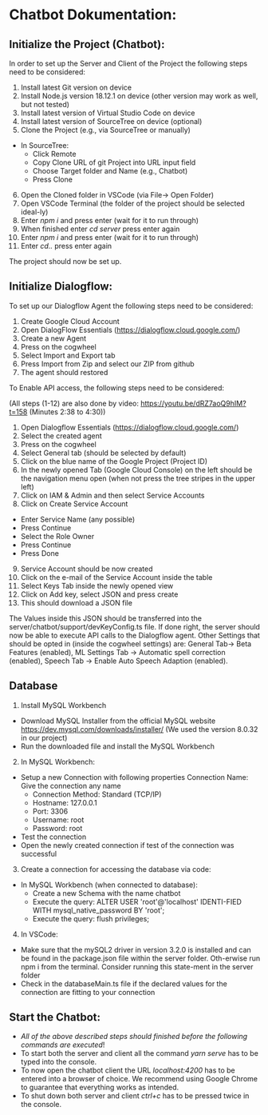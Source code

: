 # Chatbot Dokumentation:

## Initialize the Project (Chatbot):

In order to set up the Server and Client of the Project the following steps need to be considered:

1.	Install latest Git version on device
2.	Install Node.js version 18.12.1 on device (other version may work as well, but not tested)
3.	Install latest version of Virtual Studio Code on device
4.	Install latest version of SourceTree on device (optional)
5.	Clone the Project (e.g., via SourceTree or manually)
  -	In SourceTree:
    -	Click Remote
    -	Copy Clone URL of git Project into URL input field
    -	Choose Target folder and Name (e.g., Chatbot)
    -	Press Clone
6.	Open the Cloned folder in VSCode (via File-> Open Folder)
7.	Open VSCode Terminal (the folder of the project should be selected ideal-ly)
8.	Enter *npm i* and press enter (wait for it to run through)
9.	When finished enter *cd server* press enter again
10.	Enter *npm i* and press enter (wait for it to run through)
11.	Enter *cd..* press enter again

The project should now be set up.

## Initialize Dialogflow:

To set up our Dialogflow Agent the following steps need to be considered:

1.	Create Google Cloud Account
2.	Open DialogFlow Essentials (https://dialogflow.cloud.google.com/)
3.	Create a new Agent
4.	Press on the cogwheel
5.	Select Import and Export tab
6.	Press Import from Zip and select our ZIP from github
7.	The agent should restored

To Enable API access, the following steps need to be considered:

(All steps (1-12) are also done by video: https://youtu.be/dRZ7aoQ9hIM?t=158 (Minutes 2:38 to 4:30))

1.	Open Dialogflow Essentials (https://dialogflow.cloud.google.com/)
2.	Select the created agent
3.	Press on the cogwheel
4.	Select General tab (should be selected by default)
5.	Click on the blue name of the Google Project (Project ID)
6.	In the newly opened Tab (Google Cloud Console) on the left should be the navigation menu open (when not press the tree stripes in the upper left)
7.	Click on IAM & Admin and then select Service Accounts
8.	Click on Create Service Account
  -	Enter Service Name (any possible)
  -	Press Continue
  -	Select the Role Owner
  -	Press Continue
  -	Press Done
9.	Service Account should be now created
10.	Click on the e-mail of the Service Account inside the table
11.	Select Keys Tab inside the newly opened view
12.	Click on Add key, select JSON and press create
13.	This should download a JSON file 

The Values inside this JSON should be transferred into the server/chatbot/support/devKeyConfig.ts file. If done right, the server should now be able to execute API calls to the Dialogflow agent.
Other Settings that should be opted in (inside the cogwheel settings) are: General Tab-> Beta Features (enabled), ML Settings Tab -> Automatic spell correction (enabled), Speech Tab -> Enable Auto Speech Adaption (enabled).

## Database

1.	Install MySQL Workbench 
  -	Download MySQL Installer from the official MySQL website https://dev.mysql.com/downloads/installer/ (We used the version 8.0.32 in our project)
  -	Run the downloaded file and install the MySQL Workbench
2.	In MySQL Workbench:
  -	Setup a new Connection with following properties Connection Name: Give the connection any name
    -	Connection Method: Standard (TCP/IP)
    -	Hostname: 127.0.0.1
    -	Port: 3306
    -	Username: root
    -	Password: root
  -	Test the connection
  -	Open the newly created connection if test of the connection was successful 
3.	Create a connection for accessing the database via code:
  -	In MySQL Workbench (when connected to database):
    -	Create a new Schema with the name chatbot
    -	Execute the query: ALTER USER 'root'@'localhost' IDENTI-FIED WITH mysql_native_password BY 'root'; 
    -	Execute the query: flush privileges; 
4.	In VSCode:
  -	Make sure that the mySQL2 driver in version 3.2.0 is installed and can be found in the package.json file within the server folder. Oth-erwise run npm i from the        terminal. Consider running this state-ment in the server folder
  -	Check in the databaseMain.ts file if the declared values for the connection are fitting to your connection


## Start the Chatbot:

- *All of the above described steps should finished before the following commands are executed*!
- To start both the server and client all the command *yarn serve* has to be typed into the console. 
- To now open the chatbot client the URL *localhost:4200* has to be entered into a browser of choice. 
  We recommend using Google Chrome to guarantee that everything works as intended.
- To shut down both server and client *ctrl+c* has to be pressed twice in the console.



